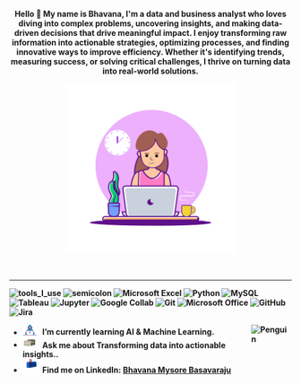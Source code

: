 <div align="center" width="50">

<p><strong>Hello 👋 My name is Bhavana, I'm a data and business analyst who loves diving into complex problems, uncovering insights, and making data-driven decisions that drive meaningful impact. I enjoy transforming raw information into actionable strategies, optimizing processes, and finding innovative ways to improve efficiency. Whether it's identifying trends, measuring success, or solving critical challenges, I thrive on turning data into real-world solutions.


<img src="https://github.com/bhavanabraj/bhavanabraj/blob/main/images/analyst-girl.gif?raw=true" href="https://github.com/bhavanabraj" alt="Bhavana"  width="60%"/><br> 
  
<p><strong>

<br>

</div>

<hr></hr>

![tools_I_use](https://img.shields.io/badge/-%F0%9F%9A%80%20Tools%20I%20use-orange)
![semicolon](https://img.shields.io/badge/-%3A-orange)
![Microsoft Excel](https://img.shields.io/badge/Microsoft_Excel-217346?style=for-the-badge&logo=microsoft-excel&logoColor=white)
![Python](https://img.shields.io/badge/Python-FFD43B?style=flat&logo=python&logoColor=darkgreen)
![MySQL](https://img.shields.io/badge/MySQL-4479A1.svg?style=for-the-badge&logo=MySQL&logoColor=white)
![Tableau](https://img.shields.io/badge/Tableau-E97627?style=for-the-badge&logo=Tableau&logoColor=white)
![Jupyter](https://img.shields.io/badge/Jupyter-F37626.svg?style=for-the-badge&logo=Jupyter&logoColor=white)
![Google Collab](https://img.shields.io/badge/Google%20Colab-F9AB00.svg?style=for-the-badge&logo=Google-Colab&logoColor=white)
![Git](https://img.shields.io/badge/Git-F05032.svg?style=for-the-badge&logo=Git&logoColor=white)
![Microsoft Office](https://img.shields.io/badge/Microsoft_Office-D83B01?style=for-the-badge&logo=microsoft-office&logoColor=white)
![GitHub](https://img.shields.io/badge/GitHub-100000?style=for-the-badge&logo=github&logoColor=white)
![Jira](https://img.shields.io/badge/Jira-0052CC.svg?style=for-the-badge&logo=Jira&logoColor=white)



-  <img alt="GIF" src="https://github.com/bhavanabraj/bhavanabraj/blob/main/images/Developer.gif" width="25" /> &nbsp; I’m currently learning **AI & Machine Learning**. <img align="right" src="https://raw.githubusercontent.com/Tarikul-Islam-Anik/Animated-Fluent-Emojis/master/Emojis/Animals/Penguin.png" alt="Penguin" width="15%" /><br>
- <img src="https://github.com/bhavanabraj/bhavanabraj/blob/main/images/message.gif?raw=true" width="25" />&nbsp;&nbsp; Ask me about **Transforming data into actionable insights.**. <br>
- <img src="https://github.com/bhavanabraj/bhavanabraj/blob/main/images/letterbox.gif?raw=true" width="25" /> &nbsp; Find me on LinkedIn: **[Bhavana Mysore Basavaraju](https://www.linkedin.com/in/bhavana-mysore-basavaraju/)**<br>
